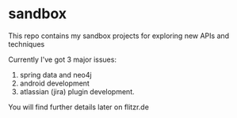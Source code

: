 sandbox
=======

This repo contains my sandbox projects for exploring new APIs and techniques

Currently I've got 3 major issues:
 1. spring data and neo4j
 2. android development
 3. atlassian (jira) plugin development.
 
You will find further details later on flitzr.de